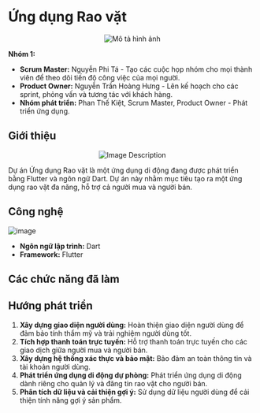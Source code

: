 <p align="center">
  <h1>Ứng dụng Rao vặt</h1>
</p>

<p align="center">
  <img src="https://github.com/PhiTaNguyen/RaoVatTH/assets/92621355/875c5f35-32a6-4423-8c47-2f1d4516967a" alt="Mô tả hình ảnh">
</p>

**Nhóm 1:**
- **Scrum Master:** Nguyễn Phi Tá - Tạo các cuộc họp nhóm cho mọi thành viên để theo dõi tiến độ công việc của mọi người.
- **Product Owner:** Nguyễn Trần Hoàng Hưng - Lên kế hoạch cho các sprint, phỏng vấn và tương tác với khách hàng.
- **Nhóm phát triển:** Phan Thế Kiệt, Scrum Master, Product Owner - Phát triển ứng dụng.

## Giới thiệu
<p align="center">
  <img src="https://github.com/PhiTaNguyen/RaoVatTH/raw/main/assets/92621355/ade36e3c-1d25-4457-97ca-8e5d4fa1cc21" alt="Image Description">
</p>

Dự án Ứng dụng Rao vặt là một ứng dụng di động đang được phát triển bằng Flutter và ngôn ngữ Dart. Dự án này nhằm mục tiêu tạo ra một ứng dụng rao vặt đa năng, hỗ trợ cả người mua và người bán.

## Công nghệ
![image](https://github.com/6hoo7/Rao-Vat/assets/140428458/ff974253-fb01-45c4-910f-c660ca346881)
- **Ngôn ngữ lập trình:** Dart
- **Framework:** Flutter

## Các chức năng đã làm


## Hướng phát triển
1. **Xây dựng giao diện người dùng:** Hoàn thiện giao diện người dùng để đảm bảo tính thẩm mỹ và trải nghiệm người dùng tốt.
2. **Tích hợp thanh toán trực tuyến:** Hỗ trợ thanh toán trực tuyến cho các giao dịch giữa người mua và người bán.
3. **Xây dựng hệ thống xác thực và bảo mật:** Bảo đảm an toàn thông tin và tài khoản người dùng.
4. **Phát triển ứng dụng di động dự phòng:** Phát triển ứng dụng di động dành riêng cho quản lý và đăng tin rao vặt cho người bán.
5. **Phân tích dữ liệu và cải thiện gợi ý:** Sử dụng dữ liệu người dùng để cải thiện tính năng gợi ý sản phẩm.
